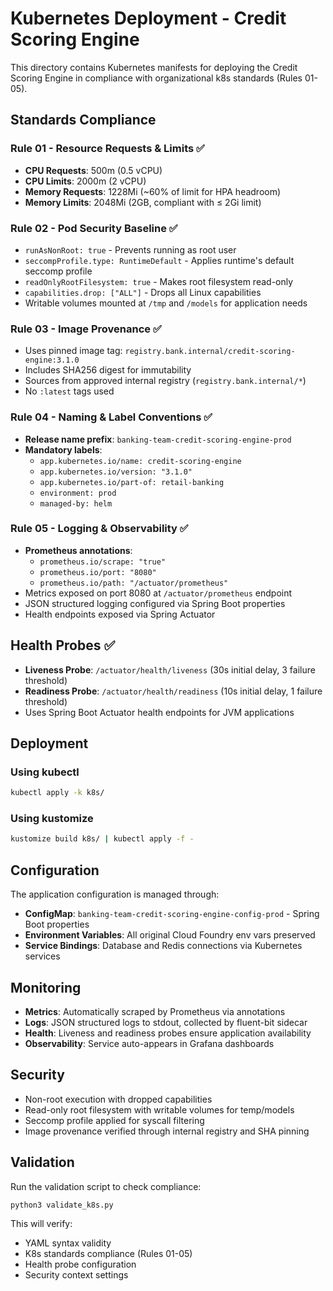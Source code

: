 # Kubernetes Deployment - Credit Scoring Engine

This directory contains Kubernetes manifests for deploying the Credit Scoring Engine in compliance with organizational k8s standards (Rules 01-05).

## Standards Compliance

### Rule 01 - Resource Requests & Limits ✅
- **CPU Requests**: 500m (0.5 vCPU)
- **CPU Limits**: 2000m (2 vCPU) 
- **Memory Requests**: 1228Mi (~60% of limit for HPA headroom)
- **Memory Limits**: 2048Mi (2GB, compliant with ≤ 2Gi limit)

### Rule 02 - Pod Security Baseline ✅
- `runAsNonRoot: true` - Prevents running as root user
- `seccompProfile.type: RuntimeDefault` - Applies runtime's default seccomp profile
- `readOnlyRootFilesystem: true` - Makes root filesystem read-only
- `capabilities.drop: ["ALL"]` - Drops all Linux capabilities
- Writable volumes mounted at `/tmp` and `/models` for application needs

### Rule 03 - Image Provenance ✅
- Uses pinned image tag: `registry.bank.internal/credit-scoring-engine:3.1.0`
- Includes SHA256 digest for immutability
- Sources from approved internal registry (`registry.bank.internal/*`)
- No `:latest` tags used

### Rule 04 - Naming & Label Conventions ✅
- **Release name prefix**: `banking-team-credit-scoring-engine-prod`
- **Mandatory labels**:
  - `app.kubernetes.io/name: credit-scoring-engine`
  - `app.kubernetes.io/version: "3.1.0"`
  - `app.kubernetes.io/part-of: retail-banking`
  - `environment: prod`
  - `managed-by: helm`

### Rule 05 - Logging & Observability ✅
- **Prometheus annotations**:
  - `prometheus.io/scrape: "true"`
  - `prometheus.io/port: "8080"`
  - `prometheus.io/path: "/actuator/prometheus"`
- Metrics exposed on port 8080 at `/actuator/prometheus` endpoint
- JSON structured logging configured via Spring Boot properties
- Health endpoints exposed via Spring Actuator

## Health Probes ✅
- **Liveness Probe**: `/actuator/health/liveness` (30s initial delay, 3 failure threshold)
- **Readiness Probe**: `/actuator/health/readiness` (10s initial delay, 1 failure threshold)
- Uses Spring Boot Actuator health endpoints for JVM applications

## Deployment

### Using kubectl
```bash
kubectl apply -k k8s/
```

### Using kustomize
```bash
kustomize build k8s/ | kubectl apply -f -
```

## Configuration

The application configuration is managed through:
- **ConfigMap**: `banking-team-credit-scoring-engine-config-prod` - Spring Boot properties
- **Environment Variables**: All original Cloud Foundry env vars preserved
- **Service Bindings**: Database and Redis connections via Kubernetes services

## Monitoring

- **Metrics**: Automatically scraped by Prometheus via annotations
- **Logs**: JSON structured logs to stdout, collected by fluent-bit sidecar
- **Health**: Liveness and readiness probes ensure application availability
- **Observability**: Service auto-appears in Grafana dashboards

## Security

- Non-root execution with dropped capabilities
- Read-only root filesystem with writable volumes for temp/models
- Seccomp profile applied for syscall filtering
- Image provenance verified through internal registry and SHA pinning

## Validation

Run the validation script to check compliance:
```bash
python3 validate_k8s.py
```

This will verify:
- YAML syntax validity
- K8s standards compliance (Rules 01-05)
- Health probe configuration
- Security context settings
